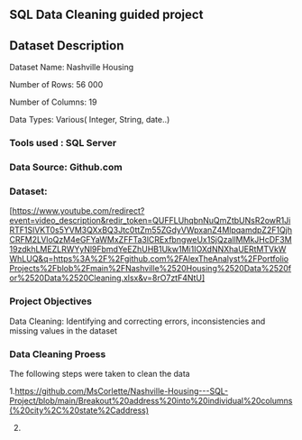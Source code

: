 ## SQL Data Cleaning guided project

## Dataset Description

Dataset Name: Nashville Housing

Number of Rows: 56 000

Number of Columns: 19

Data Types: Various( Integer, String, date..)

### Tools used : SQL Server

### Data Source: Github.com

### Dataset: 
[https://www.youtube.com/redirect?event=video_description&redir_token=QUFFLUhqbnNuQmZtbUNsR2owR1JiRTF1SlVKT0s5YVM3QXxBQ3Jtc0ttZm55ZGdyVWpxanZ4MlpqamdpZ2F1QjhCRFM2LVloQzM4eGFYaWMxZFFTa3lCRExfbngweUx1SjQzallMMkJHcDF3M19zdkhLMEZLRWYyNl9FbmdYeEZhUHB1Ukw1Mi1IOXdNNXhaUERtMTVkWWhLUQ&q=https%3A%2F%2Fgithub.com%2FAlexTheAnalyst%2FPortfolioProjects%2Fblob%2Fmain%2FNashville%2520Housing%2520Data%2520for%2520Data%2520Cleaning.xlsx&v=8rO7ztF4NtU]

### Project Objectives

Data Cleaning: Identifying and correcting errors, inconsistencies and missing values in the dataset

### Data Cleaning Proess

The following steps were taken to clean the data

1.https://github.com/MsCorlette/Nashville-Housing---SQL-Project/blob/main/Breakout%20address%20into%20individual%20columns(%20city%2C%20state%2Caddress)

2. 





	  





